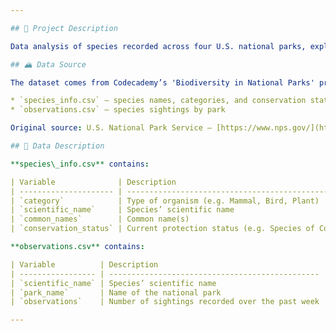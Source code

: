 ```yaml
---

## 🦅 Project Description

Data analysis of species recorded across four U.S. national parks, exploring biodiversity, conservation status, and observation trends. Developed as part of Codecademy’s Data Scientist: Machine Learning career path to apply data wrangling, aggregation, and visualisation techniques.

## 🏔️ Data Source

The dataset comes from Codecademy’s 'Biodiversity in National Parks' project and is based on data from the U.S. National Parks Service. It includes two CSV files:

* `species_info.csv` – species names, categories, and conservation status
* `observations.csv` – species sightings by park

Original source: U.S. National Park Service – [https://www.nps.gov/](https://www.nps.gov/)

## 🧾 Data Description

**species\_info.csv** contains:

| Variable              | Description                                                     |
| --------------------- | --------------------------------------------------------------- |
| `category`            | Type of organism (e.g. Mammal, Bird, Plant)                     |
| `scientific_name`     | Species’ scientific name                                        |
| `common_names`        | Common name(s)                                                  |
| `conservation_status` | Current protection status (e.g. Species of Concern, Endangered) |

**observations.csv** contains:

| Variable          | Description                                     |
| ----------------- | ----------------------------------------------- |
| `scientific_name` | Species’ scientific name                        |
| `park_name`       | Name of the national park                       |
| `observations`    | Number of sightings recorded over the past week |

---
```

